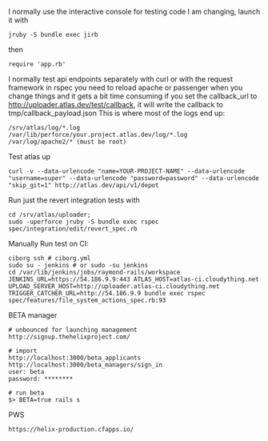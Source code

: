 I normally use the interactive console for testing code I am changing, launch it with
```
jruby -S bundle exec jirb
```
then 
```
require 'app.rb'
```

I normally test api endpoints separately with curl or with the request framework in rspec
you need to reload apache or passenger when you change things and it gets a bit time consuming
if you set the callback_url to http://uploader.atlas.dev/test/callback, it will write the callback to tmp/callback_payload.json
This is where most of the logs end up:
```
/srv/atlas/log/*.log
/var/lib/perforce/your.project.atlas.dev/log/*.log
/var/log/apache2/* (must be root)
```

Test atlas up
```
curl -v --data-urlencode "name=YOUR-PROJECT-NAME" --data-urlencode "username=super" --data-urlencode "password=password" --data-urlencode "skip_git=1" http://atlas.dev/api/v1/depot
```

Run just the revert integration tests with
```
cd /srv/atlas/uploader; 
sudo -uperforce jruby -S bundle exec rspec spec/integration/edit/revert_spec.rb
```

Manually Run test on CI:

```
ciborg ssh # ciborg.yml
sudo su - jenkins # or sudo -su jenkins
cd /var/lib/jenkins/jobs/raymond-rails/workspace
JENKINS_URL=https://54.186.9.9:443 ATLAS_HOST=atlas-ci.cloudything.net UPLOAD_SERVER_HOST=http://uploader.atlas-ci.cloudything.net TRIGGER_CATCHER_URL=http://54.186.9.9 bundle exec rspec spec/features/file_system_actions_spec.rb:93
```

BETA manager

```
# unbounced for launching management
http://signup.thehelixproject.com/

# import
http://localhost:3000/beta_applicants
http://localhost:3000/beta_managers/sign_in
user: beta
password: ********

# run beta
$> BETA=true rails s

```

PWS
```
https://helix-production.cfapps.io/
```
